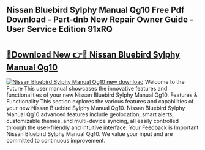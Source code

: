 ## Nissan Bluebird Sylphy Manual Qg10 Free Pdf Download - Part-dnb New Repair Owner Guide - User Service Edition 91xRQ

# <h2><a href="http://bc50418.oget.top/?id=Nissan+Bluebird+Sylphy+Manual+Qg10">🔗Download New 👉🔴 Nissan Bluebird Sylphy Manual Qg10</a></h2>

[![Nissan Bluebird Sylphy Manual Qg10 new download](https://i.imgur.com/5g1atiW.png)](http://bc50418.oget.top/?id=Nissan+Bluebird+Sylphy+Manual+Qg10)
Welcome to the Future This user manual showcases the innovative features and functionalities of your new Nissan Bluebird Sylphy Manual Qg10. Features & Functionality This section explores the various features and capabilities of your new Nissan Bluebird Sylphy Manual Qg10. Nissan Bluebird Sylphy Manual Qg10 advanced features include geolocation, smart alerts, customizable themes, and multi-device syncing, all easily controlled through the user-friendly and intuitive interface. Your Feedback is Important Nissan Bluebird Sylphy Manual Qg10. We value your input and are committed to continuous improvement.

